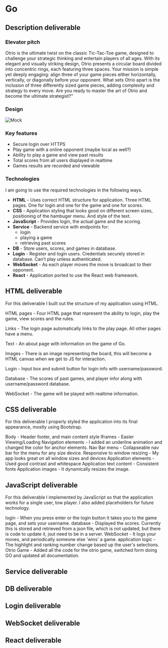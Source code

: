 # Go

## Description deliverable

### Elevator pitch

Otrio is the ultimate twist on the classic Tic-Tac-Toe game, designed to challenge your strategic thinking and entertain players of all ages. With its elegant and visually striking design, Otrio presents a circular board divided into concentric rings, each featuring three spaces. Your mission is simple yet deeply engaging: align three of your game pieces either horizontally, vertically, or diagonally before your opponent. What sets Otrio apart is the inclusion of three differently sized game pieces, adding complexity and strategy to every move. Are you ready to master the art of Otrio and become the ultimate strategist?"

### Design

![Mock](https://i.ebayimg.com/images/g/LnAAAOSwZHthCbrS/s-l1200.png)

### Key features

-   Secure login over HTTPS
-   Play game with a online opponent (maybe local as well?)
-   Ability to play a game and view past results
-   Total scores from all users displayed in realtime
-   Games results are recorded and viewable

### Technologies

I am going to use the required technologies in the following ways.

-   **HTML** - Uses correct HTML structure for application. Three HTML pages. One for login and one for the game and one for scores.
-   **CSS** - Application styling that looks good on different screen sizes, positioning of the hambuger menu. And style of the text.
-   **JavaScript** - Provides login, the actual game and the scoring.
-   **Service** - Backend service with endpoints for:
    -   login
    -   playing a game
    -   retrieving past scores
-   **DB** - Store users, scores, and games in database.
-   **Login** - Register and login users. Credentials securely stored in database. Can't play unless authenticated.
-   **WebSocket** - As each player moves the move is broadcast to their opponent.
-   **React** - Application ported to use the React web framework.

## HTML deliverable

For this deliverable I built out the structure of my application using HTML.

HTML pages - Four HTML page that represent the ability to login, play the game, view scores and the rules.

Links - The login page automatically links to the play page. All other pages have a menu.

Text - An about page with information on the game of Go.

Images - There is an image representing the board, this will become a HTML canvas when we get to JS for interaction.

Login - Input box and submit button for login info with username/password.

Database - The scores of past games, and player infor along with username/password database.

WebSocket - The game will be played with realtime information.

## CSS deliverable
For this deliverable I properly styled the application into its final appearance, mostly using Bootstrap.

Body - Header footer, and main content style
Iframes - Easier Viewing/Loading
Navigation elements - I added an underline animation and changed the color for anchor elements.
Nav Bar menu - Collapseable nav bar for the menu for any size device.
Responsive to window resizing - My app looks great on all window sizes and devices
Application elements - Used good contrast and whitespace
Application text content - Consistent fonts
Application images - It dynamically resizes the image.

## JavaScript deliverable
For this deliverable I implemented by JavaScript so that the application works for a single user, tow player. I also added placeholders for future technology.

login - When you press enter or the login button it takes you to the game page, and sets your username.
database - Displayed the scores. Currently this is stored and retrieved from a json file, which is not updated, but there is code to update it, jsut need to be in a server.
WebSocket - It logs your moves, and periodically someone else 'wins' a game.
application logic - The highlight and ranking number change based up the user's selections.
Otrio Game - Added all the code for the otrio game, switched form doing GO and updated all documentation.

## Service deliverable

## DB deliverable

## Login deliverable

## WebSocket deliverable

## React deliverable
